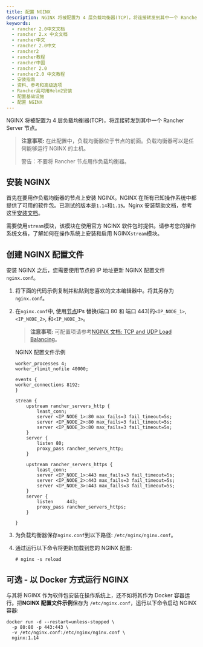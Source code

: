 ```yaml
---
title: 配置 NGINX
description: NGINX 将被配置为 4 层负载均衡器(TCP)，将连接转发到其中一个 Rancher Server 节点。在此配置中，负载均衡器位于节点的前面。负载均衡器可以是任何能够运行 NGINX 的主机。不要将 Rancher 节点用作负载均衡器。
keywords:
  - rancher 2.0中文文档
  - rancher 2.x 中文文档
  - rancher中文
  - rancher 2.0中文
  - rancher2
  - rancher教程
  - rancher中国
  - rancher 2.0
  - rancher2.0 中文教程
  - 安装指南
  - 资料、参考和高级选项
  - Rancher高可用Helm2安装
  - 配置基础设施
  - 配置 NGINX
---
```


NGINX 将被配置为 4 层负载均衡器(TCP)，将连接转发到其中一个 Rancher Server 节点。

> **注意事项:**
> 在此配置中，负载均衡器位于节点的前面。负载均衡器可以是任何能够运行 NGINX 的主机。
>
> 警告：不要将 Rancher 节点用作负载均衡器。

## 安装 NGINX

首先在要用作负载均衡器的节点上安装 NGINX。NGINX 在所有已知操作系统中都提供了可用的软件包。已测试的版本是`1.14`和`1.15`。Nginx 安装帮助文档，参考这里[安装文档](https://www.nginx.com/resources/wiki/start/topics/tutorials/install/)。

需要使用`stream`模块，该模块在使用官方 NGINX 软件包时提供。请参考您的操作系统文档，了解如何在操作系统上安装和启用 NGINX`stream`模块。

## 创建 NGINX 配置文件

安装 NGINX 之后，您需要使用节点的 IP 地址更新 NGINX 配置文件`nginx.conf`。

1.  将下面的代码示例复制并粘贴到您喜欢的文本编辑器中。将其另存为`nginx.conf`。

2.  在`nginx.conf`中, 使用[节点](/docs/installation/options/helm2/create-nodes-lb/_index)IPs 替换(端口 80 和 端口 443)的`<IP_NODE_1>`, `<IP_NODE_2>`, 和`<IP_NODE_3>`。

    > **注意事项:** 可配置项请参考[NGINX 文档: TCP and UDP Load Balancing](https://docs.nginx.com/nginx/admin-guide/load-balancer/tcp-udp-load-balancer/)。

    <figcaption>NGINX 配置文件示例</figcaption>

    ```
    worker_processes 4;
    worker_rlimit_nofile 40000;

    events {
    worker_connections 8192;
    }

    stream {
        upstream rancher_servers_http {
            least_conn;
            server <IP_NODE_1>:80 max_fails=3 fail_timeout=5s;
            server <IP_NODE_2>:80 max_fails=3 fail_timeout=5s;
            server <IP_NODE_3>:80 max_fails=3 fail_timeout=5s;
        }
        server {
            listen 80;
            proxy_pass rancher_servers_http;
        }

        upstream rancher_servers_https {
            least_conn;
            server <IP_NODE_1>:443 max_fails=3 fail_timeout=5s;
            server <IP_NODE_2>:443 max_fails=3 fail_timeout=5s;
            server <IP_NODE_3>:443 max_fails=3 fail_timeout=5s;
        }
        server {
            listen     443;
            proxy_pass rancher_servers_https;
        }

    }

    ```

3.  为负载均衡器保存`nginx.conf`到以下路径: `/etc/nginx/nginx.conf`。

4.  通过运行以下命令将更新加载到您的 NGINX 配置:

    ```
    # nginx -s reload
    ```

## 可选 - 以 Docker 方式运行 NGINX

与其将 NGINX 作为软件包安装在操作系统上，还不如将其作为 Docker 容器运行。把**NGINX 配置文件示例**保存为 `/etc/nginx.conf`，运行以下命令启动 NGINX 容器:

```
docker run -d --restart=unless-stopped \
  -p 80:80 -p 443:443 \
  -v /etc/nginx.conf:/etc/nginx/nginx.conf \
  nginx:1.14
```
